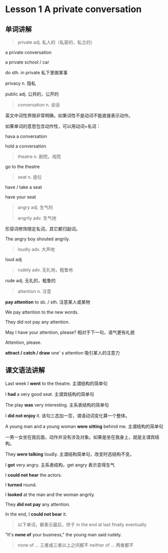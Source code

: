 # Lesson 1 A private conversation

## 单词讲解

> private adj. 私人的（私密的，私立的）

a private conversation

a private school / car

do sth. in private 私下里做某事

privacy n. 隐私

public adj. 公共的，公开的



> conversation n. 谈话

英文中词性界限非常明确，如果词性不是动词不能直接表示动作。

如果单词的意思包含动作性，可以用动词+名词：

hava a conversation

hold a conversation



> theatre n. 剧院，戏院

go to the theatre



> seat n. 座位

have / take a seat

have your seat



> angry adj. 生气的
>
> angrily adv. 生气地

形容词修饰限定名词，其它都归副词。

The angry boy shouted angrily.



> loudly adv. 大声地

loud adj



> rudely adv. 无礼地，粗鲁地

rude adj. 无礼的，粗鲁的



> attention n. 注意

**pay attention** to sb. / sth.  注意某人或某物

We pay attention to the new words.

They did not pay any attention.

May I have your attention, please?  相对于下一句，语气更有礼貌

Attention, please.

**attract / catch / draw** one' s attention 吸引某人的注意力





## 课文语法讲解

Last week I **went** to the theatre. 主谓结构的简单句

I **had** a very good seat. 主谓宾结构的简单句

The play **was** very interesting. 主系表结构的简单句

I **did not enjoy** it.   该句三态加一否，谓语动词变化算一个整体。

A young man and a young woman **were sitting** behind me. 主谓结构的简单句

一男一女坐在我后面，动作并没有涉及对象。如果是坐在我身上，就是主谓宾结构。

They **were talking** loudly. 主谓结构简单句，改变时态结构不变。

I **got** very angry.  主系表结构，get angry 表示变得生气

I **could not hear** the actors.

I **turned** round.

I **looked** at the man and the woman angrily.

They **did not pay** any attention.

In the end, I **could not bear** it.

> 以下单词，都表示最后，终于
> in the end
> at last
> finally
> eventually

"It's **none of** your business," the young man said rudely.

> none of ...  三者或三者以上之间都不
> neither of ... 两者都不











